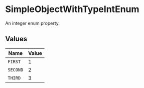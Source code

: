 # SimpleObjectWithTypeIntEnum

An integer enum property.


## Values

| Name     | Value    |
| -------- | -------- |
| `FIRST`  | 1        |
| `SECOND` | 2        |
| `THIRD`  | 3        |